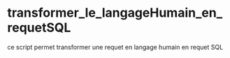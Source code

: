 # transformer_le_langageHumain_en_requetSQL

ce script permet transformer une requet en langage humain en requet SQL
